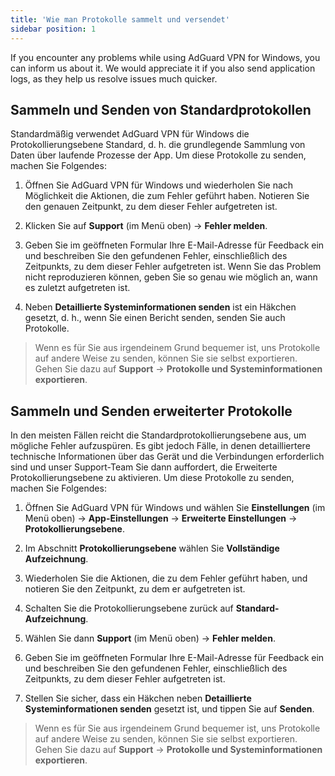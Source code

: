 ```yaml
---
title: 'Wie man Protokolle sammelt und versendet'
sidebar position: 1
---
```




If you encounter any problems while using AdGuard VPN for Windows, you can inform us about it. We would appreciate it if you also send application logs, as they help us resolve issues much quicker.

## Sammeln und Senden von Standardprotokollen

Standardmäßig verwendet AdGuard VPN für Windows die Protokollierungsebene Standard, d. h. die grundlegende Sammlung von Daten über laufende Prozesse der App. Um diese Protokolle zu senden, machen Sie Folgendes:

1. Öffnen Sie AdGuard VPN für Windows und wiederholen Sie nach Möglichkeit die Aktionen, die zum Fehler geführt haben. Notieren Sie den genauen Zeitpunkt, zu dem dieser Fehler aufgetreten ist.

2. Klicken Sie auf **Support** (im Menü oben) → **Fehler melden**.

3. Geben Sie im geöffneten Formular Ihre E-Mail-Adresse für Feedback ein und beschreiben Sie den gefundenen Fehler, einschließlich des Zeitpunkts, zu dem dieser Fehler aufgetreten ist. Wenn Sie das Problem nicht reproduzieren können, geben Sie so genau wie möglich an, wann es zuletzt aufgetreten ist.

4. Neben **Detaillierte Systeminformationen senden** ist ein Häkchen gesetzt, d. h., wenn Sie einen Bericht senden, senden Sie auch Protokolle.
> Wenn es für Sie aus irgendeinem Grund bequemer ist, uns Protokolle auf andere Weise zu senden, können Sie sie selbst exportieren. Gehen Sie dazu auf **Support** → **Protokolle und Systeminformationen exportieren**.

## Sammeln und Senden erweiterter Protokolle

In den meisten Fällen reicht die Standardprotokollierungsebene aus, um mögliche Fehler aufzuspüren. Es gibt jedoch Fälle, in denen detailliertere technische Informationen über das Gerät und die Verbindungen erforderlich sind und unser Support-Team Sie dann auffordert, die Erweiterte Protokollierungsebene zu aktivieren. Um diese Protokolle zu senden, machen Sie Folgendes:

1. Öffnen Sie AdGuard VPN für Windows und wählen Sie **Einstellungen** (im Menü oben) → **App-Einstellungen** → **Erweiterte Einstellungen** → **Protokollierungsebene**.

2. Im Abschnitt **Protokollierungsebene** wählen Sie **Vollständige Aufzeichnung**.

3. Wiederholen Sie die Aktionen, die zu dem Fehler geführt haben, und notieren Sie den Zeitpunkt, zu dem er aufgetreten ist.

4. Schalten Sie die Protokollierungsebene zurück auf **Standard-Aufzeichnung**.

5. Wählen Sie dann **Support** (im Menü oben) → **Fehler melden**.

6. Geben Sie im geöffneten Formular Ihre E-Mail-Adresse für Feedback ein und beschreiben Sie den gefundenen Fehler, einschließlich des Zeitpunkts, zu dem dieser Fehler aufgetreten ist.

7. Stellen Sie sicher, dass ein Häkchen neben **Detaillierte Systeminformationen senden** gesetzt ist, und tippen Sie auf **Senden**.
> Wenn es für Sie aus irgendeinem Grund bequemer ist, uns Protokolle auf andere Weise zu senden, können Sie sie selbst exportieren. Gehen Sie dazu auf **Support** → **Protokolle und Systeminformationen exportieren**.
